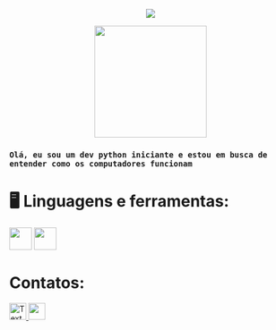 <p align="center">
  <img src="https://github.com/user-attachments/assets/df2eb32b-d28e-4bc1-abf5-0c99cdbb437a">
</p>

<p align="center">
  <img src="https://github.com/user-attachments/assets/0dc97d3b-80cb-42ae-828c-413130061a97"
    height=200>
</p>

 ### `Olá, eu sou um dev python iniciante e estou em busca de entender como os computadores funcionam ` </h2>

### <h1>🖥️ Linguagens e ferramentas:</h2>

<img src= https://github.com/user-attachments/assets/b908724f-6527-405a-bb8f-e3d71f2caae8 height=40>
<img src=https://github.com/user-attachments/assets/da9e1412-be0b-4b3f-a8f7-2082732fab28 height=40>

<h1>Contatos:</h1>

<a href="mailto:seuemail@dominio.com">
  <img src="https://github.com/user-attachments/assets/6a3962b2-728c-4716-b52e-6681ff993e39" alt="Texto Alternativo" width="30">
</a>


<a href="https://discord.gg/5tvsPambYN">
  <img src="https://github.com/user-attachments/assets/304085ca-e626-4e6a-85f2-8590da24eede" width="30">
</a>

